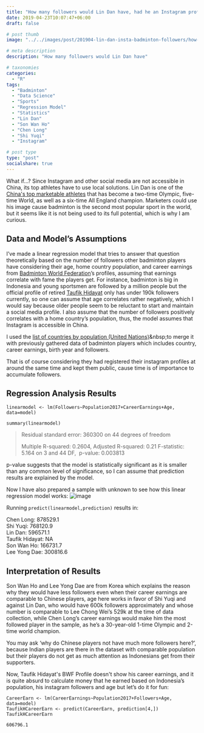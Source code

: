 ```yaml
---
title: "How many followers would Lin Dan have, had he an Instagram profile?"
date: 2019-04-23T10:07:47+06:00
draft: false

# post thumb
image: "../../images/post/201904-lin-dan-insta-badminton-followers/how-many- followers-would-lin-dan-have.png"

# meta description
description: "How many followers would Lin Dan have"

# taxonomies
categories:
  - "R"
tags:
  - "Badminton"
  - "Data Science"
  - "Sports"
  - "Regression Model"
  - "Statistics"
  - "Lin Dan"
  - "Son Wan Ho"
  - "Chen Long"
  - "Shi Yuqi"
  - "Instagram"

# post type
type: "post"
socialshare: true
---
```

What if...? Since Instagram and other social media are not accessible in China, its top athletes have to use local solutions. Lin Dan is one of the [China's top marketable athletes](https://www.scmp.com/sport/china/article/2047319/lin-dan-perhaps-chinas-most-marketable-athlete-so-will-his-many-sponsors) that has become a two-time Olympic, five-time World, as well as a six-time All England champion. Marketers could use his image cause badminton is the second most popular sport in the world, but it seems like it is not being used to its full potential, which is why I am curious.

## Data and Model’s Assumptions

I’ve made a linear regression model that tries to answer that question theoretically based on the number of followers other badminton players have considering their age, home country population, and career earnings from [Badminton World Federation](bwfbadminton.com)’s profiles, assuming that earnings correlate with fame the players get. For instance, badminton is big in Indonesia and young sportsmen are followed by a million people but the official profile of retired&nbsp;[Taufik Hidayat](https://www.instagram.com/taufikhidayatofficial/)&nbsp;only has under 190k followers currently, so one can assume that age correlates rather negatively, which I would say because older people seem to be reluctant to start and maintain a social media profile. I also assume that the number of followers positively correlates with a home country’s population, thus, the model assumes that Instagram is accessible in China.

I used the&nbsp;[list of countries by population (United Nations)](https://en.wikipedia.org/wiki/List_of_countries_by_population_(United_Nations))&nbsp;to merge it with previously gathered data of badminton players which includes country, career earnings, birth year and followers.

That is of course considering they had registered their instagram profiles at around the same time and kept them public, cause time is&nbsp;of importance to accumulate followers.

## Regression Analysis Results
```
linearmodel <- lm(Followers~Population2017+CareerEarnings+Age, data=model)

summary(linearmodel)
```
> Residual standard error: 360300 on 44 degrees of freedom
>
> Multiple R-squared: 0.2604,	Adjusted R-squared: 0.21
> F-statistic: 5.164 on 3 and 44 DF, &nbsp;p-value: 0.003813

p-value suggests that the model is statistically significant as it is smaller than any common level of significance, so I can assume that prediction results are explained by the model.

Now I have also prepared a sample with unknown to see how this linear regression model works:
![image](../../images/post/201904-lin-dan-insta-badminton-followers/00.png)

Running ```predict(linearmodel,prediction)``` results in:

Chen Long: 878529.1  
Shi Yuqi: 768120.9  
Lin Dan: 596571.1  
Taufik Hidayat: NA  
Son Wan Ho: 166731.7  
Lee Yong Dae: 300816.6

## Interpretation of Results

Son Wan Ho and Lee Yong Dae are from Korea which explains the reason why they would have less followers even when their career earnings are comparable to Chinese players, age here works in favor of Shi Yuqi and against Lin Dan, who would have 600k followers approximately and whose number is comparable to Lee Chong Wei’s 529k at the time of data collection, while Chen Long’s career earnings would make him the most followed player in the sample, as he’s a 30-year-old 1-time Olympic and 2-time world champion.&nbsp;

You may ask ‘why do Chinese players not have much more followers here?’, because Indian players are there in the dataset with comparable population but their players do not get as much attention as Indonesians get from their supporters.

Now, Taufik Hidayat's BWF Profile doesn't show his career earnings, and it is quite absurd to calculate money that he earned based on Indonesia’s population, his instagram followers and age but let’s do it for fun:
```
CareerEarn <- lm(CareerEarnings~Population2017+Followers+Age, data=model)
TaufikHCareerEarn <- predict(CareerEarn, prediction[4,])
TaufikHCareerEarn
```
```606796.1```

